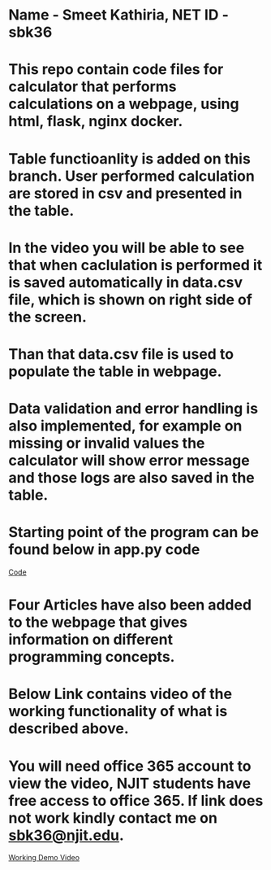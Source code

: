 # Name - Smeet Kathiria, NET ID -  sbk36
# This repo contain code files for calculator that performs calculations on a webpage, using html, flask, nginx docker.
# Table functioanlity is added on this branch. User performed calculation are stored in csv and presented in the table.
# In the video you will be able to see that when caclulation is performed it is saved automatically in data.csv file, which is shown on right side of the screen.
# Than that data.csv file is used to populate the table in webpage. 
# Data validation and error handling is also implemented, for example on missing or invalid values the calculator will show error message and those logs are also saved in the table.
# Starting point of the program can be found below in app.py code
[Code](https://github.com/sbk36/FirstPythonProjectIS218-F21/blob/calc_p3_final/App/app.py)
# Four Articles have also been added to the webpage that gives information on different programming concepts.
# Below Link contains video of the working functionality of what is described above. 
# You will need office 365 account to view the video, NJIT students have free access to office 365. If link does not work kindly contact me on sbk36@njit.edu. 
[Working Demo Video](https://njit0-my.sharepoint.com/:v:/g/personal/sbk36_njit_edu/EXo-ComQpkhHqvgGrRkwNb8BHnGfiX5SWgGz3ndanpeucg?e=R06GQs)

